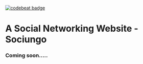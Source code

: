<a href="https://codebeat.co/projects/github-com-scuodder-sociungo-master"><img alt="codebeat badge" src="https://codebeat.co/badges/d50d02e3-1d71-4423-aea6-e94df4612e47" /></a>

# A Social Networking Website - Sociungo
### Coming soon.....